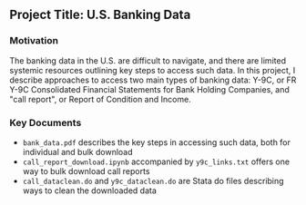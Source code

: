 ## Project Title: U.S. Banking Data

### Motivation
The banking data in the U.S. are difficult to navigate, and there are limited systemic resources outlining key steps to access such data. In this project, I describe approaches to access two main types of banking data: Y-9C, or FR Y-9C Consolidated Financial Statements for Bank Holding Companies, and "call report", or Report of Condition and Income.

### Key Documents
* `bank_data.pdf` describes the key steps in accessing such data, both for individual and bulk download
* `call_report_download.ipynb` accompanied by `y9c_links.txt` offers one way to bulk download call reports
* `call_dataclean.do` and `y9c_dataclean.do` are Stata do files describing ways to clean the downloaded data

